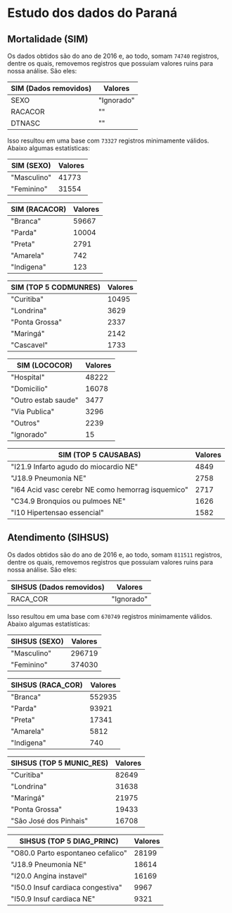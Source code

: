 # Estudo dos dados do Paraná

## Mortalidade (SIM)

Os dados obtidos são do ano de 2016 e, ao todo, somam `74740` registros, dentre os quais, removemos registros que possuiam valores ruins para nossa análise. São eles:

| SIM (Dados removidos)  |   Valores  |
|------------------------|------------|
| SEXO                   | "Ignorado" |
| RACACOR                |     ""     |
| DTNASC                 |     ""     |

Isso resultou em uma base com `73327` registros minimamente válidos. Abaixo algumas estatísticas:

| SIM (SEXO)    | Valores |
|---------------|---------|
| "Masculino"   | 41773   |
| "Feminino"    | 31554   |

| SIM (RACACOR) | Valores |
|---------------|---------|
| "Branca"      | 59667   |
| "Parda"       | 10004   |
| "Preta"       | 2791    |
| "Amarela"     | 742     |
| "Indigena"    | 123     |

| SIM (TOP 5 CODMUNRES) | Valores |
|-----------------------|---------|
| "Curitiba"            | 10495   |
| "Londrina"            | 3629    |
| "Ponta Grossa"        | 2337    |
| "Maringá"             | 2142    |
| "Cascavel"            | 1733    |

| SIM (LOCOCOR)       | Valores |
|---------------------|---------|
| "Hospital"          | 48222   |
| "Domicilio"         | 16078   |
| "Outro estab saude" | 3477    |
| "Via Publica"       | 3296    |
| "Outros"            | 2239    |
| "Ignorado"          | 15      |

| SIM (TOP 5 CAUSABAS)                                | Valores |
|-----------------------------------------------------|---------|
| "I21.9 Infarto agudo do miocardio NE"               |  4849   |
| "J18.9 Pneumonia NE"                                |  2758   |
| "I64   Acid vasc cerebr NE como hemorrag isquemico" |  2717   |
| "C34.9 Bronquios ou pulmoes NE"                     |  1626   |
| "I10   Hipertensao essencial"                       |  1582   |

## Atendimento (SIHSUS)

Os dados obtidos são do ano de 2016 e, ao todo, somam `811511` registros, dentre os quais, removemos registros que possuiam valores ruins para nossa análise. São eles:

| SIHSUS (Dados removidos)  |   Valores  |
|---------------------------|------------|
| RACA_COR                  | "Ignorado" |

Isso resultou em uma base com `670749` registros minimamente válidos. Abaixo algumas estatísticas:

| SIHSUS (SEXO)     | Valores |
|-------------------|---------|
| "Masculino"       | 296719  |
| "Feminino"        | 374030  |

| SIHSUS (RACA_COR) | Valores |
|-------------------|---------|
| "Branca"          | 552935  |
| "Parda"           | 93921   |
| "Preta"           | 17341   |
| "Amarela"         | 5812    |
| "Indigena"        | 740     |

| SIHSUS (TOP 5 MUNIC_RES) | Valores |
|--------------------------|---------|
| "Curitiba"               | 82649   |
| "Londrina"               | 31638   |
| "Maringá"                | 21975   |
| "Ponta Grossa"           | 19433   |
| "São José dos Pinhais"   | 16708   |

| SIHSUS (TOP 5 DIAG_PRINC)            | Valores |
|--------------------------------------|---------|
| "O80.0 Parto espontaneo cefalico"    |  28199  |
| "J18.9 Pneumonia NE"                 |  18614  |
| "I20.0 Angina instavel"              |  16169  |
| "I50.0 Insuf cardiaca congestiva"    |  9967   |
| "I50.9 Insuf cardiaca NE"            |  9321   |

